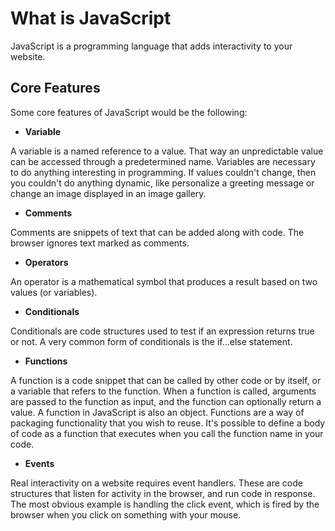 # What is JavaScript

JavaScript is a programming language that adds interactivity to your website.

## Core Features

Some core features of JavaScript would be the following:

- **Variable**

A variable is a named reference to a value. That way an unpredictable value can be accessed through a predetermined name. Variables are necessary to do anything interesting in programming. If values couldn't change, then you couldn't do anything dynamic, like personalize a greeting message or change an image displayed in an image gallery.

- **Comments**

Comments are snippets of text that can be added along with code. The browser ignores text marked as comments.

- **Operators**

An operator is a mathematical symbol that produces a result based on two values (or variables).

- **Conditionals**

Conditionals are code structures used to test if an expression returns true or not. A very common form of conditionals is the if...else statement.

- **Functions**

A function is a code snippet that can be called by other code or by itself, or a variable that refers to the function. When a function is called, arguments are passed to the function as input, and the function can optionally return a value. A function in JavaScript is also an object. Functions are a way of packaging functionality that you wish to reuse. It's possible to define a body of code as a function that executes when you call the function name in your code.

- **Events**

Real interactivity on a website requires event handlers. These are code structures that listen for activity in the browser, and run code in response. The most obvious example is handling the click event, which is fired by the browser when you click on something with your mouse.

